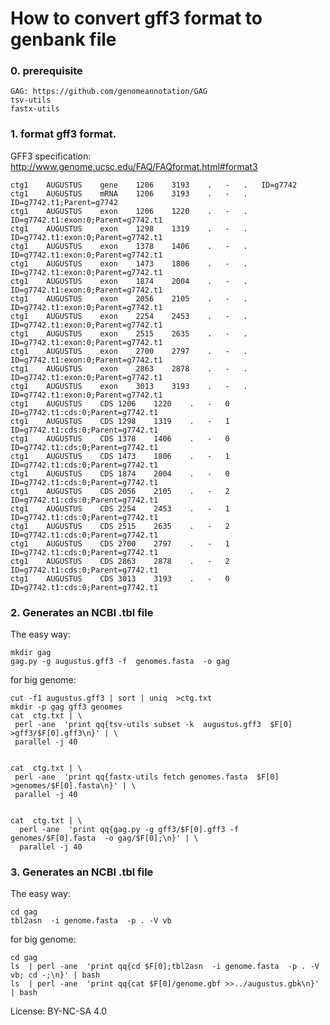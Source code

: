 # How to convert gff3 format to genbank file

### 0. prerequisite

    GAG: https://github.com/genomeannotation/GAG
    tsv-utils
    fastx-utils

### 1. format gff3 format.

GFF3 specification: http://www.genome.ucsc.edu/FAQ/FAQformat.html#format3

    ctg1    AUGUSTUS    gene    1206    3193    .   -   .   ID=g7742
    ctg1    AUGUSTUS    mRNA    1206    3193    .   -   .   ID=g7742.t1;Parent=g7742
    ctg1    AUGUSTUS    exon    1206    1220    .   -   .   ID=g7742.t1:exon:0;Parent=g7742.t1
    ctg1    AUGUSTUS    exon    1298    1319    .   -   .   ID=g7742.t1:exon:0;Parent=g7742.t1
    ctg1    AUGUSTUS    exon    1378    1406    .   -   .   ID=g7742.t1:exon:0;Parent=g7742.t1
    ctg1    AUGUSTUS    exon    1473    1806    .   -   .   ID=g7742.t1:exon:0;Parent=g7742.t1
    ctg1    AUGUSTUS    exon    1874    2004    .   -   .   ID=g7742.t1:exon:0;Parent=g7742.t1
    ctg1    AUGUSTUS    exon    2056    2105    .   -   .   ID=g7742.t1:exon:0;Parent=g7742.t1
    ctg1    AUGUSTUS    exon    2254    2453    .   -   .   ID=g7742.t1:exon:0;Parent=g7742.t1
    ctg1    AUGUSTUS    exon    2515    2635    .   -   .   ID=g7742.t1:exon:0;Parent=g7742.t1
    ctg1    AUGUSTUS    exon    2700    2797    .   -   .   ID=g7742.t1:exon:0;Parent=g7742.t1
    ctg1    AUGUSTUS    exon    2863    2878    .   -   .   ID=g7742.t1:exon:0;Parent=g7742.t1
    ctg1    AUGUSTUS    exon    3013    3193    .   -   .   ID=g7742.t1:exon:0;Parent=g7742.t1
    ctg1    AUGUSTUS    CDS 1206    1220    .   -   0   ID=g7742.t1:cds:0;Parent=g7742.t1
    ctg1    AUGUSTUS    CDS 1298    1319    .   -   1   ID=g7742.t1:cds:0;Parent=g7742.t1
    ctg1    AUGUSTUS    CDS 1378    1406    .   -   0   ID=g7742.t1:cds:0;Parent=g7742.t1
    ctg1    AUGUSTUS    CDS 1473    1806    .   -   1   ID=g7742.t1:cds:0;Parent=g7742.t1
    ctg1    AUGUSTUS    CDS 1874    2004    .   -   0   ID=g7742.t1:cds:0;Parent=g7742.t1
    ctg1    AUGUSTUS    CDS 2056    2105    .   -   2   ID=g7742.t1:cds:0;Parent=g7742.t1
    ctg1    AUGUSTUS    CDS 2254    2453    .   -   1   ID=g7742.t1:cds:0;Parent=g7742.t1
    ctg1    AUGUSTUS    CDS 2515    2635    .   -   2   ID=g7742.t1:cds:0;Parent=g7742.t1
    ctg1    AUGUSTUS    CDS 2700    2797    .   -   1   ID=g7742.t1:cds:0;Parent=g7742.t1
    ctg1    AUGUSTUS    CDS 2863    2878    .   -   2   ID=g7742.t1:cds:0;Parent=g7742.t1
    ctg1    AUGUSTUS    CDS 3013    3193    .   -   0   ID=g7742.t1:cds:0;Parent=g7742.t1


### 2. Generates an NCBI .tbl file

The easy way:

    mkdir gag
    gag.py -g augustus.gff3 -f  genomes.fasta  -o gag

for big genome:

    cut -f1 augustus.gff3 | sort | uniq  >ctg.txt
    mkdir -p gag gff3 genomes
    cat  ctg.txt | \
     perl -ane  'print qq{tsv-utils subset -k  augustus.gff3  $F[0] >gff3/$F[0].gff3\n}' | \
     parallel -j 40


    cat  ctg.txt | \
     perl -ane  'print qq{fastx-utils fetch genomes.fasta  $F[0] >genomes/$F[0].fasta\n}' | \
     parallel -j 40


    cat  ctg.txt | \
      perl -ane  'print qq{gag.py -g gff3/$F[0].gff3 -f  genomes/$F[0].fasta  -o gag/$F[0];\n}' | \
      parallel -j 40


###  3. Generates an NCBI .tbl file

The easy way:

    cd gag
    tbl2asn  -i genome.fasta  -p . -V vb

for big genome:

    cd gag
    ls  | perl -ane  'print qq{cd $F[0];tbl2asn  -i genome.fasta  -p . -V vb; cd -;\n}' | bash
    ls  | perl -ane  'print qq{cat $F[0]/genome.gbf >>../augustus.gbk\n}' | bash


License: BY-NC-SA 4.0
